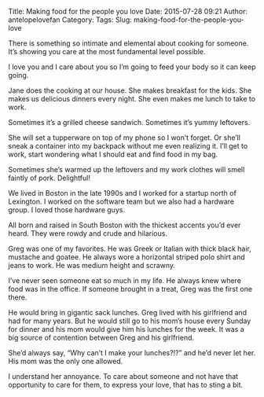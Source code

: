 Title: Making food for the people you love
Date: 2015-07-28 09:21
Author: antelopelovefan
Category: 
Tags: 
Slug: making-food-for-the-people-you-love


There is something so intimate and elemental about cooking for someone. It’s showing you care at the most fundamental level possible.

I love you and I care about you so I’m going to feed your body so it can keep going.

Jane does the cooking at our house. She makes breakfast for the kids. She makes us delicious dinners every night. She even makes me lunch to take to work.

Sometimes it’s a grilled cheese sandwich. Sometimes it’s yummy leftovers.

She will set a tupperware on top of my phone so I won’t forget. Or she’ll sneak a container into my backpack without me even realizing it. I’ll get to work, start wondering what I should eat and find food in my bag.

Sometimes she’s warmed up the leftovers and my work clothes will smell faintly of pork. Delightful!

We lived in Boston in the late 1990s and I worked for a startup north of Lexington. I worked on the software team but we also had a hardware group. I loved those hardware guys.

All born and raised in South Boston with the thickest accents you’d ever heard. They were rowdy and crude and hilarious.

Greg was one of my favorites. He was Greek or Italian with thick black hair, mustache and goatee. He always wore a horizontal striped polo shirt and jeans to work. He was medium height and scrawny.

I’ve never seen someone eat so much in my life. He always knew where food was in the office. If someone brought in a treat, Greg was the first one there.

He would bring in gigantic sack lunches. Greg lived with his girlfriend and had for many years. But he would still go to his mom’s house every Sunday for dinner and his mom would give him his lunches for the week. It was a big source of contention between Greg and his girlfriend.

She’d always say, “Why can’t I make your lunches?!?” and he’d never let her. His mom was the only one allowed.

I understand her annoyance. To care about someone and not have that opportunity to care for them, to express your love, that has to sting a bit.

